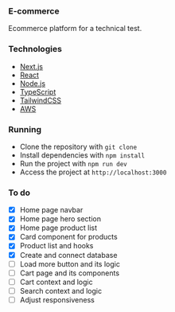 ### E-commerce

Ecommerce platform for a technical test.

### Technologies

- [Next.js](https://nextjs.org/)
- [React](https://reactjs.org/)
- [Node.js](https://nodejs.org/)
- [TypeScript](https://www.typescriptlang.org/)
- [TailwindCSS](https://tailwindcss.com/)
- [AWS](https://aws.amazon.com/)

### Running

- Clone the repository with `git clone`
- Install dependencies with `npm install`
- Run the project with `npm run dev`
- Access the project at `http://localhost:3000`

### To do

- [x] Home page navbar
- [x] Home page hero section
- [x] Home page product list
- [x] Card component for products
- [x] Product list and hooks
- [x] Create and connect database
- [ ] Load more button and its logic
- [ ] Cart page and its components
- [ ] Cart context and logic
- [ ] Search context and logic
- [ ] Adjust responsiveness
